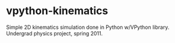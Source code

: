 # vpython-kinematics
Simple 2D kinematics simulation done in Python w/VPython library. Undergrad physics project, spring 2011.
